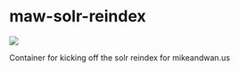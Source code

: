 # maw-solr-reindex

![](https://github.com/AerisG222/maw-solr-reindex/workflows/CI/badge.svg)

Container for kicking off the solr reindex for mikeandwan.us
